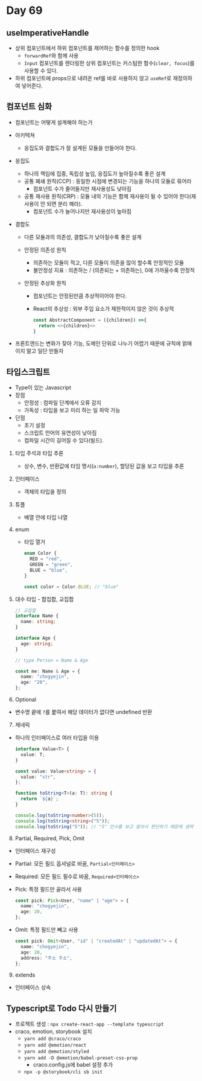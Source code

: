 # Day 69

## useImperativeHandle

- 상위 컴포넌트에서 하위 컴포넌트를 제어하는 함수를 정의한 hook
  - `forwardRef`와 함께 사용
  - `Input` 컴포넌트를 렌더링한 상위 컴포넌트는 커스텀한 함수(`clear, focus`)를 사용할 수 있다.
- 하위 컴포넌트에 props으로 내려온 ref를 바로 사용하지 않고 `useRef`로 재정의하여 넣어준다.

## 컴포넌트 심화

- 컴포넌트는 어떻게 설계해야 하는가
- 아키텍쳐
  - 응집도와 결합도가 잘 설계된 모듈을 만들어야 한다.
- 응집도
  - 하나의 책임에 집중, 독립성 높임, 응집도가 높아질수록 좋은 설계
  - 공통 폐쇄 원칙(CCP) : 동일한 시점에 변경되는 기능을 하나의 모듈로 묶어라
    - 컴포넌트 수가 줄어들지만 재사용성도 낮아짐
  - 공통 재사용 원칙(CRP) : 모듈 내의 기능은 함께 재사용이 될 수 있어야 한다(재사용이 안 되면 분리 해라).
    - 컴포넌트 수가 늘어나지만 재사용성이 높아짐
- 결합도

  - 다른 모듈과의 의존성, 결합도가 낮아질수록 좋은 설계
  - 안정된 의존성 원칙
    - 의존하는 모듈이 적고, 다른 모듈이 의존을 많이 할수록 안정적인 모듈
    - 불안정성 지표 : 의존하는 / (의존되는 + 의존하는), 0에 가까울수록 안정적
  - 안정된 추상화 원칙

    - 컴포넌트는 안정된만큼 추상적이어야 한다.
    - React의 추상성 : 외부 주입 요소가 제한적이지 않은 것이 추상적

      ```js
      const AbstractComponent = ({children}) =>{
        return <>{children}<>
      }

      ```

- 프론트엔드는 변화가 잦아 기능, 도메인 단위로 나누기 어렵기 때문에 규칙에 얽매이지 말고 일단 만들자

## 타입스크립트

- Type이 있는 Javascript
- 장점
  - 안정성 : 컴파일 단계에서 오류 감지
  - 가독성 : 타입을 보고 미리 하는 일 파악 가능
- 단점
  - 초기 설정
  - 스크립트 언어의 유연성이 낮아짐
  - 컴파일 시간이 길어질 수 있다(빌드).

1. 타입 주석과 타입 추론

   - 상수, 변수, 반환값에 타임 명시(`a:number`), 할당된 값을 보고 타입을 추론

2. 인터페이스

   - 객체의 타입을 정의

3. 튜플

   - 배열 안에 타입 나열

4. enum

   - 타입 열거

     ```ts
     enum Color {
       RED = "red",
       GREEN = "green",
       BLUE = "blue",
     }

     const color = Color.BLUE; // "blue"
     ```

5. 대수 타입 - 합집합, 교집합

   ```ts
   // 교집합
   interface Name {
     name: string;
   }

   interface Age {
     age: string;
   }

   // type Person = Name & Age

   const me: Name & Age = {
     name: "chogyejin",
     age: "20",
   };
   ```

6. Optional

- 변수명 끝에 `?`를 붙여서 해당 데이터가 없다면 undefined 반환

7. 제네릭

- 하나의 인터페이스로 여러 타입을 이용

  ```ts
  interface Value<T> {
    value: T;
  }

  const value: Value<string> = {
    value: "str",
  };
  ```

  ```ts
  function toString<T>(a: T): string {
    return `${a}`;
  }

  console.log(toString<number>(5));
  console.log(toString<string>("5"));
  console.log(toString("5")); // "5" 인수를 보고 알아서 판단하기 때문에 생략 가능
  ```

8. Partial, Required, Pick, Omit

- 인터페이스 재구성
- Partial: 모든 필드 옵셔널로 바꿈, `Partial<인터페이스>`
- Required: 모든 필드 필수로 바꿈, `Required<인터페이스>`
- Pick: 특정 필드만 골라서 사용

  ```ts
  const pick: Pick<User, "name" | "age"> = {
    name: "chogyejin",
    age: 20,
  };
  ```

- Omit: 특정 필드만 빼고 사용

  ```ts
  const pick: Omit<User, "id" | "createdAt" | "updatedAt"> = {
    name: "chogyejin",
    age: 20,
    address: "주소 주소",
  };
  ```

9. extends

- 인터페이스 상속

## Typescript로 Todo 다시 만들기

- 프로젝트 생성 : `npx create-react-app --template typescript`
- craco, emotion, storybook 설치
  - `yarn add @craco/craco`
  - `yarn add @emotion/react`
  - `yarn add @emotion/styled`
  - `yarn add -D @emotion/babel-preset-css-prop`
    - craco.config.js에 babel 설정 추가
  - `npx -p @storybook/cli sb init`

